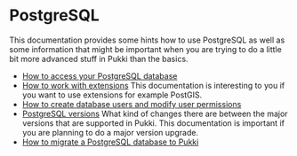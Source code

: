 # PostgreSQL

This documentation provides some hints how to use PostgreSQL as well as some information that might
be important when you are trying to do a little bit more advanced stuff in Pukki than the basics.


  * [How to access your PostgreSQL database](postgres-accessing.md)
  * [How to work with extensions](postgres-extensions.md) This documentation is interesting to you if
you want to use extensions for example PostGIS.
  * [How to create database users and modify user permissions](postgres-permissions.md)
  * [PostgreSQL versions](postgres-versions.md) What kind of changes there are between the major
versions that are supported in Pukki. This documentation is important if you are planning to
do a major version upgrade.
  * [How to migrate a PostgreSQL database to Pukki](../../support/tutorials/pukki_data_migration.md)

